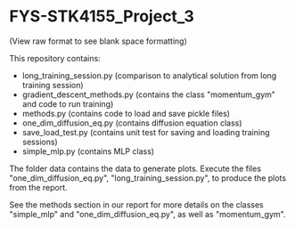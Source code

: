 # FYS-STK4155_Project_3

(View raw format to see blank space formatting)

This repository contains:

* long_training_session.py          (comparison to analytical solution from long training session)
* gradient_descent_methods.py       (contains the class "momentum_gym" and code to run training)
* methods.py                        (contains code to load and save pickle files)
* one_dim_diffusion_eq.py           (contains diffusion equation class)
* save_load_test.py                 (contains unit test for saving and loading training sessions)
* simple_mlp.py                     (contains MLP class)

The folder data contains the data to generate plots.
Execute the files "one_dim_diffusion_eq.py", "long_training_session.py",
to produce the plots from the report.

See the methods section in our report for more details on the classes
"simple_mlp" and "one_dim_diffusion_eq.py", as well as "momentum_gym".
